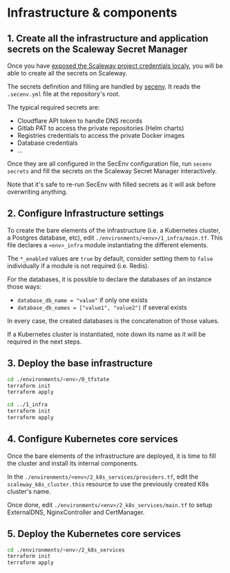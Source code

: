 # Infrastructure & components

## 1. Create all the infrastructure and application secrets on the Scaleway Secret Manager

Once you have [exposed the Scaleway project credentials localy](./1_setup_scaleway_credentials_on_terminal.md), you will be able to create all the secrets on Scaleway.

The secrets definition and filling are handled by [secenv](https://secenv.keltio.fr).
It reads the `.secenv.yml` file at the repository's root.

The typical required secrets are:

- Cloudflare API token to handle DNS records
- Gitlab PAT to access the private repositories (Helm charts)
- Registries credentials to access the private Docker images
- Database credentials
- ...

Once they are all configured in the SecEnv configuration file, run `secenv secrets` and fill the secrets on the Scaleway Secret Manager interactively.

Note that it's safe to re-run SecEnv with filled secrets as it will ask before overwriting anything.

## 2. Configure Infrastructure settings

To create the bare elements of the infrastructure (i.e. a Kubernetes cluster, a Postgres database, etc), edit `./environments/<env>/1_infra/main.tf`.
This file declares a `<env>_infra` module instantiating the different elements.

The `*_enabled` values are `true` by default, consider setting them to `false` individually if a module is not required (i.e. Redis).

For the databases, it is possible to declare the databases of an instance those ways:

- `database_db_name = "value"` if only one exists
- `database_db_names = ["value1", "value2"]` if several exists

In every case, the created databases is the concatenation of those values.

If a Kubernetes cluster is instantiated, note down its name as it will be required in the next steps.

## 3. Deploy the base infrastructure

```bash
cd ./environments/<env>/0_tfstate
terraform init
terraform apply

cd ../1_infra
terraform init
terraform apply
```

## 4. Configure Kubernetes core services

Once the bare elements of the infrastructure are deployed, it is time to fill the cluster and install its internal components.

In the `./environments/<env>/2_k8s_services/providers.tf`, edit the `scaleway_k8s_cluster.this` resource to use the previously created K8s cluster's name.

Once done, edit `./environments/<env>/2_k8s_services/main.tf` to setup ExternalDNS, NginxController and CertManager.

## 5. Deploy the Kubernetes core services

```bash
cd ./environments/<env>/2_k8s_services
terraform init
terraform apply
```
